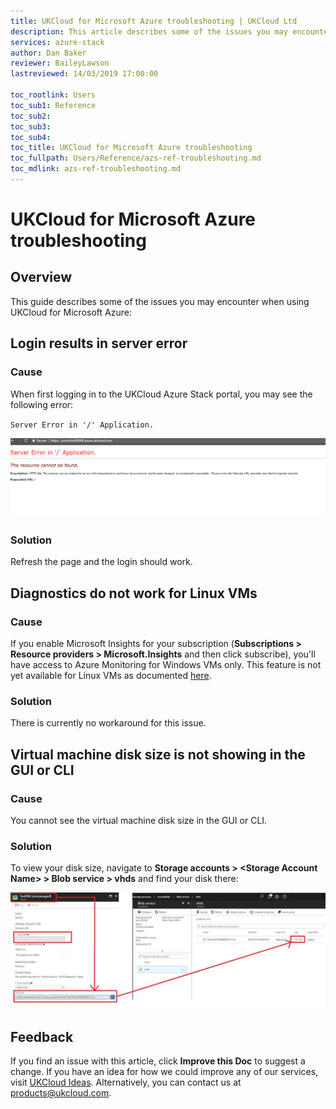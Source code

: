 ```yaml
---
title: UKCloud for Microsoft Azure troubleshooting | UKCloud Ltd
description: This article describes some of the issues you may encounter when using UKCloud for Microsoft Azure
services: azure-stack
author: Dan Baker
reviewer: BaileyLawson
lastreviewed: 14/03/2019 17:00:00

toc_rootlink: Users
toc_sub1: Reference
toc_sub2:
toc_sub3:
toc_sub4:
toc_title: UKCloud for Microsoft Azure troubleshooting
toc_fullpath: Users/Reference/azs-ref-troubleshooting.md
toc_mdlink: azs-ref-troubleshooting.md
---
```


# UKCloud for Microsoft Azure troubleshooting

## Overview

This guide describes some of the issues you may encounter when using UKCloud for Microsoft Azure:

## Login results in server error

### Cause

When first logging in to the UKCloud Azure Stack portal, you may see the following error:

`Server Error in '/' Application.`

![Server Error](images/azs-login-error.png)

### Solution

Refresh the page and the login should work.

## Diagnostics do not work for Linux VMs

### Cause

If you enable Microsoft Insights for your subscription (**Subscriptions > Resource providers > Microsoft.Insights** and then click subscribe), you'll have access to Azure Monitoring for Windows VMs only. This feature is not yet available for Linux VMs as documented [here](https://docs.microsoft.com/en-us/azure/azure-stack/user/azure-stack-metrics-azure-data#application---diagnostics-logs-application-logs-and-metrics).

### Solution

There is currently no workaround for this issue.

## Virtual machine disk size is not showing in the GUI or CLI

### Cause

You cannot see the virtual machine disk size in the GUI or CLI.

### Solution

To view your disk size, navigate to **Storage accounts > \<Storage Account Name\> > Blob service > vhds** and find your disk there:

![VM Size in GUI](images/azs-disk-size.png)

## Feedback

If you find an issue with this article, click **Improve this Doc** to suggest a change. If you have an idea for how we could improve any of our services, visit [UKCloud Ideas](https://ideas.ukcloud.com). Alternatively, you can contact us at <products@ukcloud.com>.
